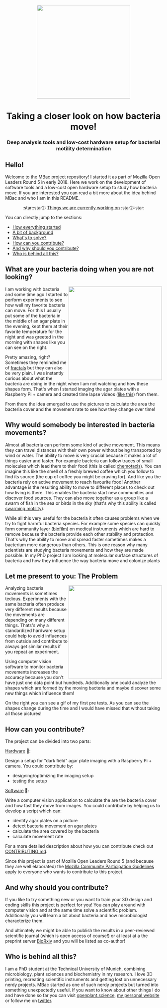 <p align="center">
<img src="https://github.com/vektorious/mbac/blob/master/img/logo_v1.png" width="300"/>
<h1 align="center">Taking a closer look on how bacteria move!</h1>
<h3 align="center">Deep analysis tools and low-cost hardware setup for bacterial motility determination</h3>
</p>
<!---

<img src="https://badges.frapsoft.com/os/v1/open-source.png?v=103"/>
[![Generic badge](https://img.shields.io/badge/Open Science-Hardware-blue.svg)](http://openhardware.science/)
-->

## Hello!
Welcome to the MBac project repository! I started it as part of Mozilla Open Leaders Round 5 in early 2018. Here we work on the development of software tools and a low-cost open hardware setup to study how bacteria move. If you are interested you can read a bit more about the idea behind MBac and who I am in this README.
<p align="center">
:star::star2: <a href="https://github.com/vektorious/mbac/issues">Things we are currently working on</a> :star2::star:
</p>
You can directly jump to the sections:

- [How everything started](#what-are-your-bacteria-doing-when-you-are-not-looking)
- [A bit of background](#why-would-somebody-be-interested-in-bacteria-movements)
- [What's to solve?](#let-me-present-to-you-the-problem)
- [How can you contribute?](#how-can-you-contribute)
- [And why should you contribute?](#and-why-should-you-contribute)
- [Who is behind all this?](#who-is-behind-all-this)



## What are your bacteria doing when you are not looking?
<img align="right" width="300" height="300" src="https://github.com/vektorious/mbac/blob/master/img/mot_example.png">

I am working with bacteria and some time ago I started to perform experiments to see how well my favorite bacteria can move. For this I usually put some of the bacteria in the middle of an agar plate in the evening, kept them at their favorite temperature for the night and was greeted in the morning with shapes like you can see on the right.

Pretty amazing, right? Sometimes they reminded me of [fractals](https://en.wikipedia.org/wiki/Fractal) but they can also be very plain. I was instantly curious about what the bacteria are doing in the night when I am not watching and how these shapes form. That's when I started imaging the agar plates with a Raspberry Pi + camera and created time lapse videos ([like this](https://youtu.be/TahGsuiCjec)) from them.

From there the idea emerged to use the pictures to calculate the area the bacteria cover and the movement rate to see how they change over time!

## Why would somebody be interested in bacteria movements?
Almost all bacteria can perform some kind of active movement. This means they can travel distances with their own power without being transported by wind or water. The ability to move is very crucial because it makes a lot of things easier and faster. For example bacteria can follow traces of small molecules which lead them to their food (this is called [chemotaxis](https://en.wikipedia.org/wiki/Chemotaxis)). You can imagine this like the smell of a freshly brewed coffee which you follow to find its source (the cup of coffee you might be craving for). And like you the bacteria rely on active movement to reach favourite food! Another advantage is the resulting ability to move to different places to check out how living is there. This enables the bacteria start new communities and discover food sources. They can also move together as a group like a swarm of fish in the sea or birds in the sky (that's why this ability is called [swarming motility](https://en.wikipedia.org/wiki/Swarming_motility)).

While all this very useful for the bacteria it often causes problems when we try to fight harmful bacteria species. For example some species can quickly form community layer ([biofilm](https://en.wikipedia.org/wiki/Biofilm)) on medical instruments which are hard to remove because the bacteria provide each other stability and protection. That's why the ability to move and spread faster sometimes makes a bacterium more dangerous  than others. This is one reason why many scientists are studying bacteria movements and how they are made possible. In my PhD project I am looking at molecular surface structures of bacteria and how they influence the way bacteria move and colonize plants

## Let me present to you: The Problem
<img align="right" width="300" height="300" src="https://github.com/vektorious/mbac/blob/master/img/pretest.gif">

Analyzing bacteria movements is sometimes tedious. Experiments with the same bacteria often produce very different results because the movements are depending on many different things. Thats's why a standardized hardware setup could help to avoid influences from outside and contribute to always get similar results if you repeat an experiment.

Using computer vision software to monitor bacteria movements increases the accuracy because you don't have just one data point but hundreds. Additionally one could analyze the shapes which are formed by the moving bacteria and maybe discover some new things which influence them!

On the right you can see a gif of my first pre tests. As you can see the shapes change during the time and I would have missed that without taking all those pictures!
## How can you contribute?

The project can be divided into two parts:

[Hardware](#) :hammer::

Design a setup for "dark field" agar plate imaging with a Raspberry Pi + camera. You could contribute by:
- designing/optimizing the imaging setup
- testing the setup

[Software](#) :dvd::

Write a computer vision application to calculate the are the bacteria cover and how fast they move from images. You could contribute by helping us to develop a script which can:
- identify agar plates on a picture
- detect bacteria movement on agar plates
- calculate the area covered by the bacteria
- calculate movement rate

For a more detailed description about how you can contribute check out [CONTRIBUTING.md]().

Since this project is part of Mozilla Open Leaders Round 5 (and because they are well elaborated) the [Mozilla Community Participation Guidelines](https://www.mozilla.org/en-US/about/governance/policies/participation/) apply to everyone who wants to contribute to this project.

## And why should you contribute?

If you like to try something new or you want to train your 3D design and coding skills this project is perfect for you! You can play around with computer vision and at the same time solve a scientific problem. Additionally you will learn a bit about bacteria and how microbiologist characterize them.

And ultimately we might be able to publish the results in a peer-reviewed scientific journal (which is open access of course!) or at least at a the preprint server [BioRxiv](https://www.biorxiv.org/) and you will be listed as co-author!



## Who is behind all this?
I am a PhD student at the Technical University of Munich, combining microbiology, plant sciences and biochemistry in my research. I love 3D printing, recreating scientific instruments and getting lost on unnecessary nerdy projects. MBac started as one of such nerdy projects but turned into something unexpectedly useful. If you want to know about other things I do and have done so far you can visit [openplant.science](openplant.science), [my personal website](http://alexanderkutschera.me/) or follow me on [twitter](https://twitter.com/alexwastooshort).
